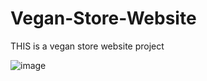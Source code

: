 # Vegan-Store-Website
THIS is a vegan store website project


![image](https://github.com/MIKIK19/Vegan-Store-Simple-Website/assets/78302018/b478004f-1027-4912-b9db-847f3e98450a)


